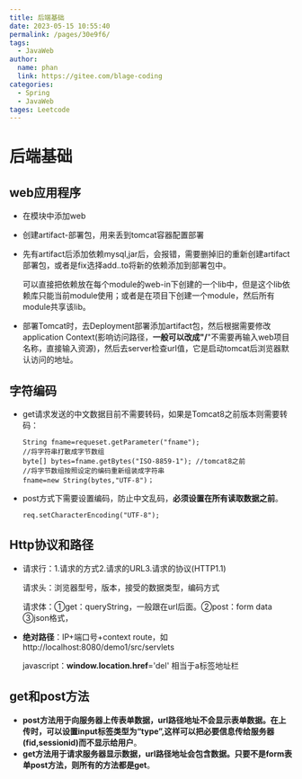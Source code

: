 ```yaml
---
title: 后端基础
date: 2023-05-15 10:55:40
permalink: /pages/30e9f6/
tags: 
  - JavaWeb
author: 
  name: phan
  link: https://gitee.com/blage-coding
categories: 
  - Spring
  - JavaWeb
tages: Leetcode
---
```

# 后端基础

## web应用程序

- 在模块中添加web

- 创建artifact-部署包，用来丢到tomcat容器配置部署

- 先有artifact后添加依赖mysql,jar后，会报错，需要删掉旧的重新创建artifact部署包，或者是fix选择add..to将新的依赖添加到部署包中。

  可以直接把依赖放在每个module的web-in下创建的一个lib中，但是这个lib依赖库只能当前module使用；或者是在项目下创建一个module，然后所有module共享该lib。

- 部署Tomcat时，去Deployment部署添加artifact包，然后根据需要修改application Context(影响访问路径，**一般可以改成"/**"不需要再输入web项目名称，直接输入资源)，然后去server检查url值，它是启动tomcat后浏览器默认访问的地址。

## 字符编码

- get请求发送的中文数据目前不需要转码，如果是Tomcat8之前版本则需要转码：

  ```
  String fname=requeset.getParameter("fname");
  //将字符串打散成字节数组
  byte[] bytes=fname.getBytes("ISO-8859-1"); //tomcat8之前
  //将字节数组按照设定的编码重新组装成字符串
  fname=new String(bytes,"UTF-8")；
  ```

- post方式下需要设置编码，防止中文乱码，**必须设置在所有读取数据之前**。

  ```
  req.setCharacterEncoding("UTF-8");
  ```

## Http协议和路径

- 请求行：1.请求的方式2.请求的URL3.请求的协议(HTTP1.1)

  请求头：浏览器型号，版本，接受的数据类型，编码方式 

  请求体：①get：queryString，一般跟在url后面。②post：form data ③json格式，

- **绝对路径**：IP+端口号+context route，如http://localhost:8080/demo1/src/servlets

  javascript：**window.location.href**='del' 相当于a标签地址栏

## get和post方法

- **post方法用于向服务器上传表单数据，url路径地址不会显示表单数据。在上传时，可以设置input标签类型为“type”,这样可以把必要信息传给服务器(fid,sessionid)而不显示给用户**。
- **get方法用于请求服务器显示数据，url路径地址会包含数据。只要不是form表单post方法，则所有的方法都是get**。
